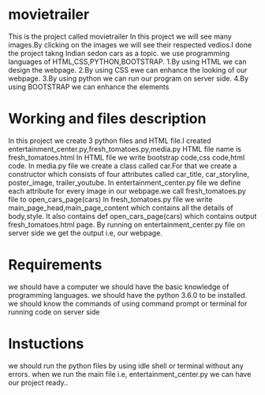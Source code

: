 # movietrailer
This is the project called movietrailer
In this project we will see many images.By clicking on the images we will see their respected vedios.I done the project takng Indian sedon cars as a topic.
we use programming languages of HTML,CSS,PYTHON,BOOTSTRAP.
1.By using HTML we can design the webpage.
2.By using CSS ewe can enhance the looking of our webpage.
3.By using python we can run our program on server side.
4.By using BOOTSTRAP we can enhance the elements
# Working and files description
In this project we create 3 python files and HTML file.I created entertainment_center.py,fresh_tomatoes.py,media.py
HTML file name is fresh_tomatoes.html
In HTML file we write bootstrap code,css code,html code.
In media.py file we create a class called car.For that we create a constructor which consists of four attributes called car_title, car_storyline, poster_image, trailer_youtube.
In entertainment_center.py file we define each attribute for every image in our webpage.we call fresh_tomatoes.py file to open_cars_page(cars)
In fresh_tomatoes.py file we write main_page_head,main_page_content which contains all the details of body,style.
It also contains def open_cars_page(cars) which contains output fresh_tomatoes.html page.
By running on entertainment_center.py file on server side we get the output i.e, our webpage.
# Requirements
we should have a computer
we should have the basic knowledge of programming languages.
we should have the python 3.6.0 to be installed.
we should know the commands of using command prompt or terminal for running code on server side
# Instuctions
we should run the python files by using idle shell or terminal without any errors.
when we run the main file i.e, entertainment_center.py we can have our project ready..
